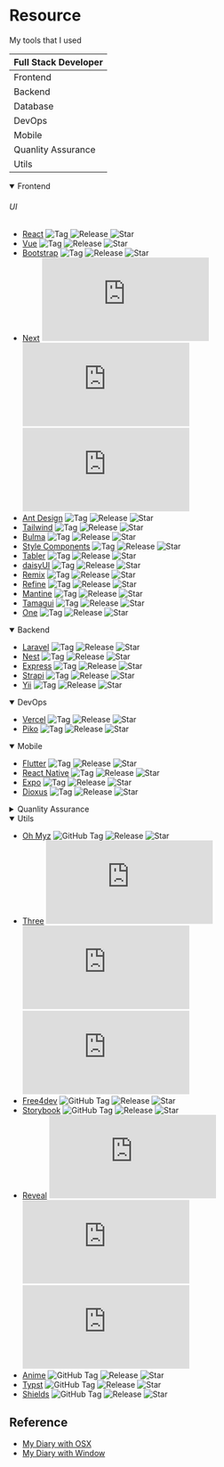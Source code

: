 # Resource

My tools that I used

|Full Stack Developer|
|--------------------|
|Frontend            |
|Backend             |
|Database            |
|DevOps              |
|Mobile              |
|Quanlity Assurance  |
|Utils               |

<!--Frontend-->
<details open>
  <summary>Frontend</summary>

  ###### UI
  - [React](https://github.com/facebook/react)  ![Tag](https://img.shields.io/github/v/tag/facebook/react) ![Release](https://img.shields.io/github/v/release/facebook/react) ![Star](https://img.shields.io/github/stars/facebook/react)
  - [Vue](https://github.com/vuejs/vue)  ![Tag](https://img.shields.io/github/v/tag/vuejs/vue) ![Release](https://img.shields.io/github/v/release/vuejs/vue) ![Star](https://img.shields.io/github/stars/vuejs/vue)
  - [Bootstrap](https://github.com/twbs/bootstrap)  ![Tag](https://img.shields.io/github/v/tag/twbs/bootstrap) ![Release](https://img.shields.io/github/v/release/twbs/bootstrap) ![Star](https://img.shields.io/github/stars/twbs/bootstrap)
  - [Next](https://github.com/vercel/next.js)  ![Tag](https://img.shields.io/github/v/tag/vercel/next.js) ![Release](https://img.shields.io/github/v/release/vercel/next.js) ![Star](https://img.shields.io/github/stars/vercel/next.js)
  - [Ant Design](https://github.com/ant-design/ant-design)  ![Tag](https://img.shields.io/github/v/tag/ant-design/ant-design) ![Release](https://img.shields.io/github/v/release/ant-design/ant-design) ![Star](https://img.shields.io/github/stars/ant-design/ant-design)
  - [Tailwind](https://github.com/tailwindlabs/tailwindcss)  ![Tag](https://img.shields.io/github/v/tag/tailwindlabs/tailwindcss) ![Release](https://img.shields.io/github/v/release/tailwindlabs/tailwindcss) ![Star](https://img.shields.io/github/stars/tailwindlabs/tailwindcss)
  - [Bulma](https://github.com/jgthms/bulma)  ![Tag](https://img.shields.io/github/v/tag/jgthms/bulma) ![Release](https://img.shields.io/github/v/release/jgthms/bulma) ![Star](https://img.shields.io/github/stars/jgthms/bulma)
  - [Style Components](https://github.com/styled-components/styled-components)  ![Tag](https://img.shields.io/github/v/tag/styled-components/styled-components) ![Release](https://img.shields.io/github/v/release/styled-components/styled-components) ![Star](https://img.shields.io/github/stars/styled-components/styled-components)
  - [Tabler](https://github.com/tabler/tabler)  ![Tag](https://img.shields.io/github/v/tag/tabler/tabler) ![Release](https://img.shields.io/github/v/release/tabler/tabler) ![Star](https://img.shields.io/github/stars/tabler/tabler)
  - [daisyUI](https://github.com/saadeghi/daisyui)  ![Tag](https://img.shields.io/github/v/tag/saadeghi/daisyui) ![Release](https://img.shields.io/github/v/release/saadeghi/daisyui) ![Star](https://img.shields.io/github/stars/saadeghi/daisyui)
  - [Remix](https://github.com/remix-run/remix)  ![Tag](https://img.shields.io/github/v/tag/remix-run/remix) ![Release](https://img.shields.io/github/v/release/remix-run/remix) ![Star](https://img.shields.io/github/stars/remix-run/remix)
  - [Refine](https://github.com/refinedev/refine)  ![Tag](https://img.shields.io/github/v/tag/refinedev/refine) ![Release](https://img.shields.io/github/v/release/refinedev/refine) ![Star](https://img.shields.io/github/stars/refinedev/refine)
  - [Mantine](https://github.com/mantinedev/mantine)  ![Tag](https://img.shields.io/github/v/tag/mantinedev/mantine) ![Release](https://img.shields.io/github/v/release/mantinedev/mantine) ![Star](https://img.shields.io/github/stars/mantinedev/mantine)
  - [Tamagui](https://github.com/tamagui/tamagui)  ![Tag](https://img.shields.io/github/v/tag/tamagui/tamagui) ![Release](https://img.shields.io/github/v/release/tamagui/tamagui) ![Star](https://img.shields.io/github/stars/tamagui/tamagui)
  - [One](https://github.com/onejs/one)  ![Tag](https://img.shields.io/github/v/tag/onejs/one) ![Release](https://img.shields.io/github/v/release/onejs/one) ![Star](https://img.shields.io/github/stars/onejs/one)
</details>

<!--backend-->
<details open>
  <summary>Backend</summary>

  - [Laravel](https://github.com/laravel/laravel)  ![Tag](https://img.shields.io/github/v/tag/laravel/laravel) ![Release](https://img.shields.io/github/v/release/laravel/laravel) ![Star](https://img.shields.io/github/stars/laravel/laravel)
  - [Nest](https://github.com/nestjs/nest)  ![Tag](https://img.shields.io/github/v/tag/nestjs/nest) ![Release](https://img.shields.io/github/v/release/nestjs/nest) ![Star](https://img.shields.io/github/stars/nestjs/nest)
  - [Express](https://github.com/expressjs/express)  ![Tag](https://img.shields.io/github/v/tag/expressjs/express) ![Release](https://img.shields.io/github/v/release/expressjs/express) ![Star](https://img.shields.io/github/stars/expressjs/express)
  - [Strapi](https://github.com/strapi/strapi)  ![Tag](https://img.shields.io/github/v/tag/strapi/strapi) ![Release](https://img.shields.io/github/v/release/strapi/strapi) ![Star](https://img.shields.io/github/stars/strapi/strapi)
  - [Yii](https://github.com/yiisoft/yii2)  ![Tag](https://img.shields.io/github/v/tag/yiisoft/yii2) ![Release](https://img.shields.io/github/v/release/yiisoft/yii2) ![Star](https://img.shields.io/github/stars/yiisoft/yii2)
</details>

<!--DevOps-->
<details open>
  <summary>DevOps</summary>

  - [Vercel](https://github.com/vercel/vercel)  ![Tag](https://img.shields.io/github/v/tag/vercel/vercel) ![Release](https://img.shields.io/github/v/release/vercel/vercel) ![Star](https://img.shields.io/github/stars/vercel/vercel)
  - [Piko](https://github.com/andydunstall/piko)  ![Tag](https://img.shields.io/github/v/tag/andydunstall/piko) ![Release](https://img.shields.io/github/v/release/andydunstall/piko) ![Star](https://img.shields.io/github/stars/andydunstall/piko)
</details>

<!--mobile-->
<details open>
  <summary>Mobile</summary>
  
  - [Flutter](https://github.com/flutter/flutter)  ![Tag](https://img.shields.io/github/v/tag/flutter/flutter) ![Release](https://img.shields.io/github/v/release/flutter/flutter) ![Star](https://img.shields.io/github/stars/flutter/flutter)
  - [React Native](https://github.com/facebook/react-native)  ![Tag](https://img.shields.io/github/v/tag/facebook/react-native) ![Release](https://img.shields.io/github/v/release/facebook/react-native) ![Star](https://img.shields.io/github/stars/facebook/react-native)
  - [Expo](https://github.com/expo/expo)  ![Tag](https://img.shields.io/github/v/tag/expo/expo) ![Release](https://img.shields.io/github/v/release/expo/expo) ![Star](https://img.shields.io/github/stars/expo/expo)
  - [Dioxus](https://github.com/DioxusLabs/dioxus)  ![Tag](https://img.shields.io/github/v/tag/DioxusLabs/dioxus) ![Release](https://img.shields.io/github/v/release/DioxusLabs/dioxus) ![Star](https://img.shields.io/github/stars/DioxusLabs/dioxus)
</details>

<!--Quanlity Assurance-->
<details>
  <summary>Quanlity Assurance</summary>

  - [Playwright](https://github.com/microsoft/playwright) ![GitHub Tag](https://img.shields.io/github/v/tag/microsoft/playwright) ![Release](https://img.shields.io/github/v/release/microsoft/playwright) ![Star](https://img.shields.io/github/stars/microsoft/playwright)
</details>

<!--Utils-->
<details open>
  <summary>Utils</summary>

  - [Oh Myz](https://github.com/ohmyzsh/ohmyzsh) ![GitHub Tag](https://img.shields.io/github/v/tag/ohmyzsh/ohmyzsh) ![Release](https://img.shields.io/github/v/release/ohmyzsh/ohmyzsh) ![Star](https://img.shields.io/github/stars/ohmyzsh/ohmyzsh)
  - [Three](https://github.com/mrdoob/three.js) ![GitHub Tag](https://img.shields.io/github/v/tag/mrdoob/three.js) ![Release](https://img.shields.io/github/v/release/mrdoob/three.js) ![Star](https://img.shields.io/github/stars/mrdoob/three.js)
  - [Free4dev](https://github.com/ripienaar/free-for-dev) ![GitHub Tag](https://img.shields.io/github/v/tag/ripienaar/free-for-dev) ![Release](https://img.shields.io/github/v/release/ripienaar/free-for-dev) ![Star](https://img.shields.io/github/stars/ripienaar/free-for-dev)
  - [Storybook](https://github.com/storybookjs/storybook) ![GitHub Tag](https://img.shields.io/github/v/tag/storybookjs/storybook) ![Release](https://img.shields.io/github/v/release/storybookjs/storybook) ![Star](https://img.shields.io/github/stars/storybookjs/storybook)
  - [Reveal](https://github.com/hakimel/reveal.js) ![GitHub Tag](https://img.shields.io/github/v/tag/hakimel/reveal.js) ![Release](https://img.shields.io/github/v/release/hakimel/reveal.js) ![Star](https://img.shields.io/github/stars/hakimel/reveal.js)
  - [Anime](https://github.com/juliangarnier/anime) ![GitHub Tag](https://img.shields.io/github/v/tag/juliangarnier/anime) ![Release](https://img.shields.io/github/v/release/juliangarnier/anime) ![Star](https://img.shields.io/github/stars/juliangarnier/anime)
  - [Typst](https://github.com/typst/typst) ![GitHub Tag](https://img.shields.io/github/v/tag/typst/typst) ![Release](https://img.shields.io/github/v/release/typst/typst) ![Star](https://img.shields.io/github/stars/typst/typst)
  - [Shields](https://github.com/badges/shields) ![GitHub Tag](https://img.shields.io/github/v/tag/badges/shields) ![Release](https://img.shields.io/github/v/release/badges/shields) ![Star](https://img.shields.io/github/stars/badges/shields)
</details>

## Reference
- [My Diary with OSX](https://github.com/prawee/my-daily-tools-osx)
- [My Diary with Window](https://github.com/prawee/my-daily-tools-win)
